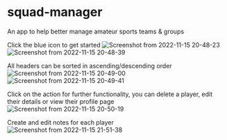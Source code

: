 # squad-manager
An app to help better manage amateur sports teams &amp; groups

Click the blue icon to get started
![Screenshot from 2022-11-15 20-48-23](https://user-images.githubusercontent.com/91842674/202035468-0b9da53e-d2a6-40f3-8863-2e9f17d8c0c1.png)
![Screenshot from 2022-11-15 20-48-39](https://user-images.githubusercontent.com/91842674/202035579-0cb45fd6-b22c-4f63-a2ee-d494c75a8a83.png)

All headers can be sorted in ascending/descending order
![Screenshot from 2022-11-15 20-49-00](https://user-images.githubusercontent.com/91842674/202035700-cc71a5a8-952e-44cb-bab3-9d7a1b7682b7.png)
![Screenshot from 2022-11-15 20-49-41](https://user-images.githubusercontent.com/91842674/202035727-6618289f-b6d8-44fc-9cd5-d0a84b331a7b.png)

Click on the action for further functionality, you can delete a player, edit their details or view their profile page
![Screenshot from 2022-11-15 20-50-19](https://user-images.githubusercontent.com/91842674/202035771-439bba32-907f-4b36-83c4-59996ecfccab.png)

Create and edit notes for each player
![Screenshot from 2022-11-15 21-51-38](https://user-images.githubusercontent.com/91842674/202035906-0d83d554-a48c-4f5e-832d-43ebb411935e.png)
